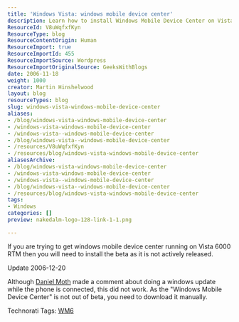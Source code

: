 ```yaml
---
title: 'Windows Vista: windows mobile device center'
description: Learn how to install Windows Mobile Device Center on Vista 6000 RTM. Get essential tips and updates to enhance your mobile experience. Explore now!
ResourceId: V8uWqfxfKyn
ResourceType: blog
ResourceContentOrigin: Human
ResourceImport: true
ResourceImportId: 455
ResourceImportSource: Wordpress
ResourceImportOriginalSource: GeeksWithBlogs
date: 2006-11-18
weight: 1000
creator: Martin Hinshelwood
layout: blog
resourceTypes: blog
slug: windows-vista-windows-mobile-device-center
aliases:
- /blog/windows-vista-windows-mobile-device-center
- /windows-vista-windows-mobile-device-center
- /windows-vista--windows-mobile-device-center
- /blog/windows-vista--windows-mobile-device-center
- /resources/V8uWqfxfKyn
- /resources/blog/windows-vista-windows-mobile-device-center
aliasesArchive:
- /blog/windows-vista-windows-mobile-device-center
- /windows-vista-windows-mobile-device-center
- /windows-vista--windows-mobile-device-center
- /blog/windows-vista--windows-mobile-device-center
- /resources/blog/windows-vista-windows-mobile-device-center
tags:
- Windows
categories: []
preview: nakedalm-logo-128-link-1-1.png

---
```

If you are trying to get windows mobile device center running on Vista 6000 RTM then you will need to install the beta as it is not actively released.

Update 2006-12-20

Although [Daniel Moth](http://www.danielmoth.com/Blog) made a comment about doing a windows update while the phone is connected, this did not work. As the "Windows Mobile Device Center" is not out of beta, you need to download it manually.

Technorati Tags: [WM6](http://technorati.com/tags/WM6)
